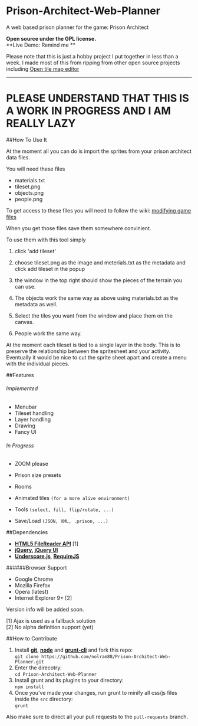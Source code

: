 # Prison-Architect-Web-Planner
A web based prison planner for the game: Prison Architect
 
**Open source under the GPL license.**  
**Live Demo: Remind me **  

Please note that this is just a hobby project I put together in less than a week.
I made most of this from ripping from other open source projects including [Open tile map editor](https://github.com/elias-schuett/Online-Tile-Map-Editor)

----

# PLEASE UNDERSTAND THAT THIS IS A WORK IN PROGRESS AND I AM REALLY LAZY

##How To Use It

At the moment all you can do is import the sprites from your prison architect data files.

You will need these files

* materials.txt
* tileset.png
* objects.png
* people.png

To get access to these files you will need to follow the wiki: [modifying game files](http://prisonarchitectwiki.com/wiki/Modding_guide#Modifying_the_Game_Files)

When you get those files save them somewhere convinient.

To use them with this tool simply 

1. click  'add tileset'
2. choose tileset.png as the image and meterials.txt as the metadata and click add tileset in the popup
3. the window in the top right should show the pieces of the terrain you can use.

4. The objects work the same way as above using materials.txt as the metadata as well.
5. Select the tiles you want from the window and place them on the canvas.

6. People work the same way.

At the moment each tileset is tied to a single layer in the body. This is to preserve the relationship between the spritesheet and your activity. Eventually it would be nice to cut the sprite sheet apart and create a menu with the individual pieces.

##Features

###### Implemented
  
  * Menubar
  * Tileset handling
  * Layer handling
  * Drawing
  * Fancy UI

###### In Progress
  * ZOOM please
  * Prison size presets
  * Rooms
  * Animated tiles `(for a more alive environment)`
  
  * Tools `(select, fill, flip/rotate, ...)`
  * Save/Load `(JSON, XML, .prison, ...)`


##Dependencies

  * **[HTML5 FileReader API](http://www.w3.org/TR/FileAPI/#dfn-filereader)** [1]
  * **[jQuery](http://jquery.com/), [jQuery UI](http://jqueryui.com/)**
  * **[Underscore.js](http://underscorejs.org/)**, **[RequireJS](http://requirejs.org/)**


######Browser Support

  * Google Chrome
  * Mozilla Firefox
  * Opera (latest)
  * Internet Explorer 9+ [2]

Version info will be added soon.

[1] Ajax is used as a fallback solution  
[2] No alpha definition support (yet)


##How to Contribute

1. Install [**git**](http://git-scm.com/), [**node**](http://nodejs.org/)  and [**grunt-cli**](http://gruntjs.com/getting-started) and fork this repo:  
   `git clone https://github.com/nolram88/Prison-Architect-Web-Planner.git`
3. Enter the direcotry:  
   `cd Prison-Architect-Web-Planner`
3. Install grunt and its plugins to your directory:  
   `npm install`
4. Once you've made your changes, run grunt to minify all css/js files inside the `src` directory:  
   `grunt`

Also make sure to direct all your pull requests to the `pull-requests` branch.
